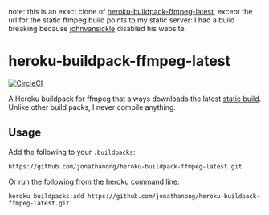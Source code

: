 note: this is an exact clone of [heroku-buildpack-ffmpeg-latest](https://github.com/jonathanong/heroku-buildpack-ffmpeg-latest), except the url
for the static ffmpeg build points to my static server: I had a build breaking
because [johnvansickle](https://www.johnvansickle.com/) disabled his website.

# heroku-buildpack-ffmpeg-latest

[![CircleCI](https://circleci.com/gh/jonathanong/heroku-buildpack-ffmpeg-latest/tree/master.svg?style=svg)](https://circleci.com/gh/jonathanong/heroku-buildpack-ffmpeg-latest/tree/master)

A Heroku buildpack for ffmpeg that always downloads the latest [static build](http://johnvansickle.com/ffmpeg/).
Unlike other build packs, I never compile anything.

## Usage

Add the following to your `.buildpacks`:

```
https://github.com/jonathanong/heroku-buildpack-ffmpeg-latest.git
```

Or run the following from the heroku command line:

```
heroku buildpacks:add https://github.com/jonathanong/heroku-buildpack-ffmpeg-latest.git
```
